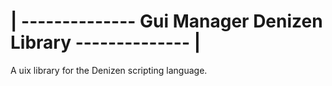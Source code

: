 
# | -------------- Gui Manager Denizen Library -------------- | #

A uix library for the Denizen scripting language.
